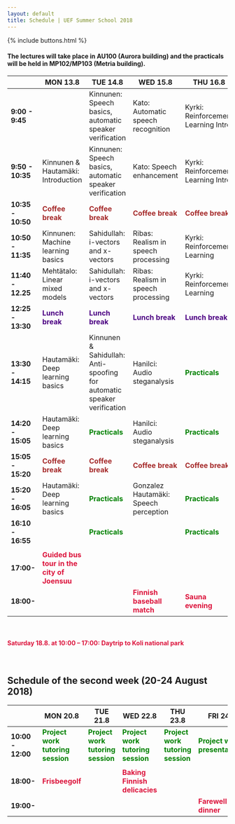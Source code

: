 ```yaml
---
layout: default
title: Schedule | UEF Summer School 2018
---
```


{% include buttons.html %}


#### The lectures will take place in AU100 (Aurora building) and the practicals will be held in MP102/MP103 (Metria building). 

|                   | MON 13.8                                          | TUE 14.8                                                | WED 15.8                                          | THU 16.8                                          | FRI 17.8                                          |
|-------------------|---------------------------------------------------|---------------------------------------------------------|---------------------------------------------------|---------------------------------------------------|---------------------------------------------------|
| **9:00 - 9:45**   |                                                   | Kinnunen: Speech basics, automatic speaker verification | Kato: Automatic speech recognition                | Kyrki: Reinforcement Learning Intro               | Hautamäki: Deep RL                                |
| **9:50 - 10:35**  | Kinnunen & Hautamäki: Introduction                | Kinnunen: Speech basics, automatic speaker verification | Kato: Speech enhancement                          | Kyrki: Reinforcement Learning Intro               | Hautamäki: Deep RL                                |
| **10:35 - 10:50** | <span style="color:brown">**Coffee break**</span> | <span style="color:brown">**Coffee break**</span>       | <span style="color:brown">**Coffee break**</span> | <span style="color:brown">**Coffee break**</span> | <span style="color:brown">**Coffee break**</span> |
| **10:50 - 11:35** | Kinnunen: Machine learning basics                           | Sahidullah: i-vectors and x-vectors                     | Ribas: Realism in speech processing               | Kyrki: Reinforcement Learning                     | Ghadirzadeh: Deep RL for robotics                 |
| **11:40 - 12.25** | Mehtätalo: Linear mixed models                    | Sahidullah: i-vectors and x-vectors                     | Ribas: Realism in speech processing               | Kyrki: Reinforcement Learning                     | Ghadirzadeh: Deep RL for robotics                 |
| **12:25 - 13:30** | <span style="color:indigo">**Lunch break**</span>   | <span style="color:indigo">**Lunch break**</span>         | <span style="color:indigo">**Lunch break**</span>   | <span style="color:indigo">**Lunch break**</span>   | <span style="color:indigo">**Lunch break**</span>   |
| **13:30 - 14:15** | Hautamäki: Deep learning basics                   | Kinnunen & Sahidullah: Anti-spoofing for automatic speaker verification         | Hanilci: Audio steganalysis                       | <span style="color:green">**Practicals**</span>   | <span style="color:green">**Practicals**</span>   |
| **14:20 - 15:05** | Hautamäki: Deep learning basics                   | <span style="color:green">**Practicals**</span>         | Hanilci: Audio steganalysis                       | <span style="color:green">**Practicals**</span>   | <span style="color:green">**Practicals**</span>   |
| **15:05 - 15:20** | <span style="color:brown">**Coffee break**</span> | <span style="color:brown">**Coffee break**</span>       | <span style="color:brown">**Coffee break**</span> | <span style="color:brown">**Coffee break**</span> | <span style="color:brown">**Coffee break**</span> |
| **15:20 - 16:05** | Hautamäki: Deep learning basics                   | <span style="color:green">**Practicals**</span>         | Gonzalez Hautamäki: Speech perception             | <span style="color:green">**Practicals**</span>   | <span style="color:green">**Practicals**</span>   |
| **16:10 - 16:55** |                                                   | <span style="color:green">**Practicals**</span>         |                                                   | <span style="color:green">**Practicals**</span>   | <span style="color:green">**Practicals**</span>   |
|                   |                                                   |                                                         |                                                   |                                                   |                                                   |
| **17:00-**        | <span style="color:crimson">**Guided bus tour in the city of Joensuu**</span>            |                                                         |                                                   |                                                   |                                                   |
| **18:00-**        |                                                   |                                                         | <span style="color:crimson">**Finnish baseball match**</span>                            | <span style="color:crimson">**Sauna evening**</span>                                 |                                                   |


&nbsp;
#### <span style="color:crimson">**Saturday 18.8. at 10:00 – 17:00: Daytrip to Koli national park**</span>
&nbsp;

## Schedule of the second week (20-24 August 2018)

|                   | MON 20.8                                                           | TUE 21.8                                                           | WED 22.8                                                           | THU 23.8                                                           | FRI 24.8                                                           |
|-------------------|--------------------------------------------------------------------|--------------------------------------------------------------------|--------------------------------------------------------------------|--------------------------------------------------------------------|--------------------------------------------------------------------|
| **10:00 - 12:00** | <span style="color:green">**Project work tutoring session**</span> | <span style="color:green">**Project work tutoring session**</span> | <span style="color:green">**Project work tutoring session**</span> | <span style="color:green">**Project work tutoring session**</span> | <span style="color:green">**Project work presentations**</span> |
|                   |                                                                    |                                                                    |                                                                    |                                                                    |                                                                    |
| **18:00-**        | <span style="color:crimson">**Frisbeegolf**</span>                                                        |                                                                    | <span style="color:crimson">**Baking Finnish delicacies**</span>                                          |                                                                    |                                                                    |
| **19:00-**        |                                                                    |                                                                    |                                                                    |                                                                    | <span style="color:crimson">**Farewell dinner**</span>                                                    |

